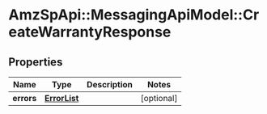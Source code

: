 # AmzSpApi::MessagingApiModel::CreateWarrantyResponse

## Properties
Name | Type | Description | Notes
------------ | ------------- | ------------- | -------------
**errors** | [**ErrorList**](ErrorList.md) |  | [optional] 

